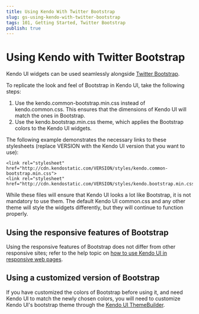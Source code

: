 ```yaml
---
title: Using Kendo With Twitter Bootstrap
slug: gs-using-kendo-with-twitter-bootstrap
tags: 101, Getting Started, Twitter Bootstrap
publish: true
---
```


# Using Kendo with Twitter Bootstrap

Kendo UI widgets can be used seamlessly alongside [Twitter Bootstrap](http://getbootstrap.com/).

To replicate the look and feel of Bootstrap in Kendo UI, take the following steps:

  1. Use the kendo.common-bootstrap.min.css instead of kendo.common.css. This ensures that the dimensions of Kendo UI will match the ones in Bootstrap.
  2. Use the kendo.bootstrap.min.css theme, which applies the Bootstrap colors to the Kendo UI widgets.

The following example demonstrates the necessary links to these stylesheets (replace VERSION with the Kendo UI version that you want to use):

    <link rel="stylesheet" href="http://cdn.kendostatic.com/VERSION/styles/kendo.common-bootstrap.min.css">
    <link rel="stylesheet" href="http://cdn.kendostatic.com/VERSION/styles/kendo.bootstrap.min.css">

While these files will ensure that Kendo UI looks a lot like Bootstrap, it is not mandatory to use them. The default Kendo UI common.css and any other theme will style the widgets differently, but they will continue to function properly.

## Using the responsive features of Bootstrap

Using the responsive features of Bootstrap does not differ from other responsive sites; refer to the help topic on [how to use Kendo UI in responsive web pages](./using-kendo-in-responsive-web-pages).

## Using a customized version of Bootstrap

If you have customized the colors of Bootstrap before using it, and need Kendo UI to match the newly chosen colors, you will need to customize Kendo UI's bootstrap theme through the [Kendo UI ThemeBuilder](http://demos.kendoui.com/themebuilder/web.html).
